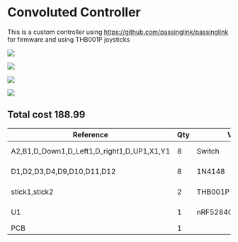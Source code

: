 # Convoluted Controller

This is a custom controller using https://github.com/passinglink/passinglink for firmware and using THB001P joysticks

![](https://hc-cdn.hel1.your-objectstorage.com/s/v3/075a4479b8401aa721ad1cecd837b8c7f3f25156_image.png)

![](https://hc-cdn.hel1.your-objectstorage.com/s/v3/adb4aff89deafc6d12d0b383af9ec94faa4a3179_image.png)

![](https://hc-cdn.hel1.your-objectstorage.com/s/v3/0c57ca100ac3c30985fa741c117fd680f99747b0_image.png)

![](https://hc-cdn.hel1.your-objectstorage.com/s/v3/d5ed3c83993577b2d00578ea7e7437bb690b5314_image.png)




## Total cost 188.99

| Reference                                  | Qty | Value                | Footprint                                    | Datasheet                                                            | source                                                                                           | cost   |
|--------------------------------------------|-----|----------------------|----------------------------------------------|----------------------------------------------------------------------|--------------------------------------------------------------------------------------------------|--------|
| A2,B1,D_Down1,D_Left1,D_right1,D_UP1,X1,Y1 | 8   | Switch               | Button_Switch_SMD:SW_Push_1P1T_NO_CK_KSC6xxJ | ~                                                                    | https://www.digikey.com/en/products/detail/te-connectivity-alcoswitch-switches/1825910-6/1632536 | $1.04  |
| D1,D2,D3,D4,D9,D10,D11,D12                 | 8   | 1N4148               | Diode_THT:D_DO-35_SOD27_P7.62mm_Horizontal   | https://assets.nexperia.com/documents/data-sheet/1N4148_1N4448.pdf   | https://www.digikey.com/en/products/detail/onsemi/1N4148/458603                                  | $7.46  |
| stick1,stick2                              | 2   | THB001P              | ScottoKeebs_Miscellaneous:THB001P_CNK        | THB001P                                                              | https://www.digikey.com/en/products/detail/c-k/THB001P/11687191                                  | $5.92  |
| U1                                         | 1   | nRF52840_Featherwing | Module:Adafruit_Feather                      | https://learn.adafruit.com/introducing-the-adafruit-nrf52840-feather | https://www.digikey.com/en/products/detail/adafruit-industries-llc/4062/9843410                  | $24.95 |
| PCB                                        | 1   |                      |                                              |                                                                      | https://www.pcbway.com                                                                           | $37.40 |

